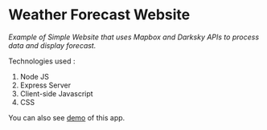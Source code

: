# Weather Forecast Website

_Example of Simple Website that uses 
Mapbox and Darksky APIs to process data
and display forecast._

Technologies used :

1. Node JS
2. Express Server
3. Client-side Javascript
4. CSS


You can also see  <a href="https://node-js-forecast-app.herokuapp.com/">demo</a> of this app.
